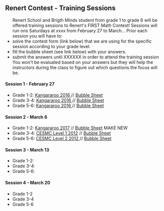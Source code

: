 <div class="row">
      <h2> Renert  Contest - Training Sessions </h2>
   <p>
      <ul>
         Renert School and Brigth Minds student from grade 1 to grade 6 will be offered training sessions to Renert's FIRST Math Contest! Sessions will run ons Saturdays at xxxx  from February 27 to March...
        Prior each session you will have to:
            <li>solve the contest form (link below) that we are using for the specific session according to your grade level.</li> 
            <li> fill the bubble sheet (see link below) with your answers.</li>
            <li>submit the answers until XXXXXX in order to attend the training session</li>
            You won't be evaluated based on your answers but they will help the instructors during the class to figure out which questions the focus will be.
      </ul> 
    </p>

<div class="row">
    <h4> Session 1 - February 27 </h4>
   <p>
      <ul>
        <li> Grade 1-2:  <a href="https://renertmath.github.io/contests/Kangaroo%202016%20G12%20Feb%2027.pdf" target="_blank">Kangararoo 2016 </a>  //  <a href="https://forms.gle/5YnJiQZamimXmRTh6" target="_blank">Bubble Sheet</a></li>
        <li> Grade 3-4:  <a href="https://renertmath.github.io/contests/Kangaroo%202016%20G34%20Feb27.pdf" target="_blank">Kangararoo 2016 </a>  //  <a href="https://forms.gle/5YnJiQZamimXmRTh6" target="_blank">Bubble Sheet</a> </li>
         <li> Grade 5-6:  <a href="https://renertmath.github.io/contests/Kangaroo%202016%20G56%20Feb27.pdf" target="_blank">Kangararoo 2016 </a>  //  <a href="https://forms.gle/5YnJiQZamimXmRTh6" target="_blank">Bubble Sheet</a> </li>
      </ul> 
    </p>
  
<div class="row">
    <h4> Session 2 - March 6 </h4>
   <p>
      <ul>
        <li> Grade 1-2:  <a href="https://renertmath.github.io/contests/Kangaroo%202017%20G12%20Mar6.pdf" target="_blank">Kangararoo 2017</a>  //  <a href="https://forms.gle/5YnJiQZamimXmRTh6" target="_blank">Bubble Sheet</a> MAKE NEW</li>
        <li> Grade 3-4: <a href="https://renertmath.github.io/contests/CESMC-2012-Level-1-Mar6.pdf" target="_blank">CESMC Level 1 2012</a>  //  <a href="https://forms.gle/5YnJiQZamimXmRTh6" target="_blank">Bubble Sheet</a> </li>
         <li> Grade 5-6: <a href="https://renertmath.github.io/contests/CESMC-2012-Level-2-Mar6.pdf" target="_blank">CESMC Level 2 2012 </a>  //  <a href="https://forms.gle/5YnJiQZamimXmRTh6" target="_blank">Bubble Sheet</a> </li>
      </ul> 
    </p>
    
  <div class="row">
    <h4> Session 3 - March 13 </h4>
   <p>
      <ul>
        <li> Grade 1-2: </li>
        <li> Grade 3-4:   </li>
         <li> Grade 5-6:  </li>
      </ul> 
    </p>
     
   <div class="row">
    <h4> Session 4 - March 20 </h4>
   <p>
      <ul>
        <li> Grade 1-2  </li>
        <li> Grade 3-4  </li>
         <li> Grade 5-6  </li>
      </ul> 
    </p>
  
</div>
